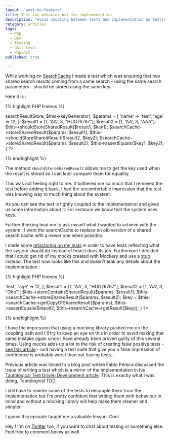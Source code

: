 ```yaml
---
layout: "post-no-feature"
title: Test for behavior not for implementation
description: "Avoid coupling between tests and implementation by testing for behavior"
category: articles
tags: 
  - Php
  - Dev
  - Testing
  - Unit tests
  - Phpunit
published: true  

---
```


While working on [SearchCache](https://github.com/SelrahcD/SearchCache) I made a test which was ensuring that two shared search results coming from a same search - using the same search parameters - should be stored using the same key.

Here it is :

{% highlight PHP linenos %}
<?php

public function testStoringSharedResultWithSameParametersUsesTheSameKey()
    {
        $searchCache = new SearchCache($this->searchResultStore, $this->keyGenerator);

        $params = [
            'name' => 'test',
            'age'  => 12,
        ];

        $result1 = [1, 'AA', 3, "HUG76767"];
        $result2 = [1, 'AA', 3, "AAA"];

        $this->shouldStoreSharedResult($result1, $key1);

        $searchCache->storeSharedResult($params, $result1);

        $this->shouldStoreSharedResult($result2, $key2);

        $searchCache->storeSharedResult($params, $result2);

        $this->assertEquals($key1, $key2);
    }
?>
{% endhighlight %}

The method `shouldStoreSharedResult` allows me to get the key used when the result is stored so I can later compare them for equality.

This was not feeling right to me. It bothered me so much that I removed the test before adding it back. I had the uncomfortable impression that the test was knowing way to much thing about the system.

As you can see the test is tightly coupled to the implementation and gives us some information about it. For instance we know that the system uses keys.

Further thinking lead me to ask myself what I wanted to achieve with the system : I want the searchCache to replace an old version of a shared search cache with a newer one when possible.

I made some [refactoring on my tests](https://github.com/SelrahcD/SearchCache/commit/a7c20ce3a519592a8a814e8dd9d2d8eda70e738d) in order to have tests reflecting what the system should do instead of how it does its job. Furthemore I decided that I could get rid of my mocks created with Mockery and use a [stub](https://github.com/SelrahcD/SearchCache/blob/master/tests/Stubs/SearchResultsStores/InMemorySearchResultStore.php) instead. The test now looks like this and doesn't leak any details about the implementation :

{% highlight PHP linenos %}
<?php
public function testIfAPreviousVersionOfSharedResultIsStoredItsReplacedWhenANewOneIsStored()
    {
        $params = [
            'name' => 'test',
            'age'  => 12,
        ];

        $result1 = [1, 'AA', 3, "HUG76767"];
        $result2 = [1, 'AA', 3, "Oho"];

        $this->storeContainsSharedResult($params, $result1);

        $this->searchCache->storeSharedResult($params, $result2);

        $key = $this->searchCache->getCopyOfSharedResult($params);

        $this->assertEquals($result2, $this->searchCache->getResult($key));
    }
?>
{% endhighlight %}

I have the impression that using a mocking library pushed me on the coupling path and I'll try to keep an eye on this in order to avoid making that same mistake again since I have already been proven guilty of this several times. Using mocks adds up a lot to the risk of creating false positive tests - [see this article](http://www.thoughtworks.com/insights/blog/mockists-are-dead-long-live-classicists) - and having a test suite that give you a false impression of confidence is probably worst than not having tests...

Previous article was linked to a blog post where Fabio Pereira discussed the issue of writing a test which is a mirror of the implementation in his [Tautological Test Driven Development article](http://fabiopereira.me/blog/2010/05/27/ttdd-tautological-test-driven-development-anti-pattern/). This is exactly what I was doing, Tautological TDD.

I still have to rewrite some of the tests to decouple them from the implementation but I'm pretty confident that writing them with behaviour in mind and without a mocking library will help make them cleaner and simpler.

I guess this episode taught me a valuable lesson. Cool.

Hey ! I'm on [Twitter](https://twitter.com/selrahcd) too, if you want to chat about testing or something else. Feel free to comment below as well.



